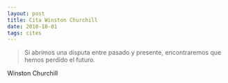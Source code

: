 ```yaml
---
layout: post
title: Cita Winston Churchill
date: 2018-10-01
tags: cites
---
```


> Si abrimos una disputa entre pasado y presente, encontraremos que hemos perdido el futuro.

Winston Churchill
